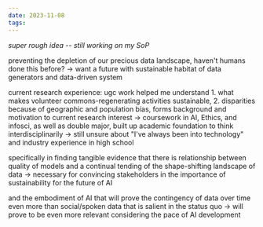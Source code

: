 ```yaml
---
date: 2023-11-08
tags:
---
```

*super rough idea -- still working on my SoP*

preventing the depletion of our precious data landscape, haven't humans done this before? → want a future with sustainable habitat of data generators and data-driven system

current research experience: ugc work helped me understand 1. what makes volunteer commons-regenerating activities sustainable, 2. disparities because of geographic and population bias, forms background and motivation to current research interest → coursework in AI, Ethics, and infosci, as well as double major, built up academic foundation to think interdisciplinarily → still unsure about "I've always been into technology" and industry experience in high school

specifically in finding tangible evidence that there is relationship between quality of models and a continual tending of the shape-shifting landscape of data → necessary for convincing stakeholders in the importance of sustainability for the future of AI

and the embodiment of AI that will prove the contingency of data over time even more than social/spoken data that is salient in the status quo → will prove to be even more relevant considering the pace of AI development